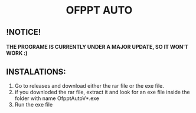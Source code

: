 <h1 style="text-align:center">OFPPT AUTO</h1>

## !NOTICE!
#### THE PROGRAME IS CURRENTLY UNDER A MAJOR UPDATE, SO IT WON'T WORK :)

## INSTALATIONS:
1. Go to releases and download either the rar file or the exe file.
2. if you downloded the rar file, extract it and look for an exe file inside the folder with name OfpptAutoV*.exe
3. Run the exe file
